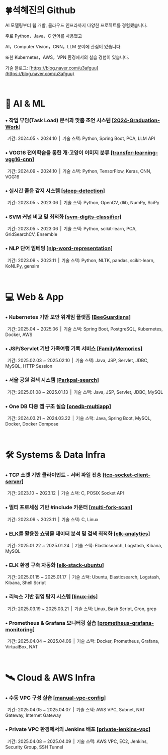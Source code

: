 # 🍀석혜진의 Github

AI 모델링부터 웹 개발, 클라우드 인프라까지 다양한 프로젝트를 경험했습니다.  

주로 Python，Java，C 언어를 사용했고

AI，Computer Vision，CNN，LLM 분야에 관심이 있습니다.

또한 Kubernetes，AWS，VPN 환경에서의 실습 경험이 있습니다.  

기술 블로그: [https://blog.naver.com/u3afguu](https://blog.naver.com/u3afguu)

<br>

# 🤖 AI & ML

### • 작업 부담(Task Load) 분석과 맞춤 조언 시스템 <a href="https://github.com/HyeJinSeok/2024-Graduation-Work">[2024-Graduation-Work]</a>
&thinsp; 기간: 2024.05 ~ 2024.10 &thinsp;| &thinsp;기술 스택: Python, Spring Boot, PCA, LLM API


### • VGG16 전이학습을 통한 개·고양이 이미지 분류 <a href="https://github.com/HyeJinSeok/transfer-learning-vgg16-cnn">[transfer-learning-vgg16-cnn]</a>  
&thinsp; 기간: 2024.09 ~ 2024.10 &thinsp;| &thinsp;기술 스택: Python, TensorFlow, Keras, CNN, VGG16


### • 실시간 졸음 감지 시스템 <a href="https://github.com/HyeJinSeok/sleep-detection">[sleep-detection]</a>  
&thinsp; 기간: 2023.05 ~ 2023.06 &thinsp;| &thinsp;기술 스택: Python, OpenCV, dlib, NumPy, SciPy


### • SVM 커널 비교 및 최적화 <a href="https://github.com/HyeJinSeok/svm-digits-classifier">[svm-digits-classifier]</a>  
&thinsp; 기간: 2023.05 ~ 2023.06 &thinsp;| &thinsp;기술 스택: Python, scikit-learn, PCA, GridSearchCV, Ensemble


### • NLP 단어 임베딩 <a href="https://github.com/HyeJinSeok/nlp-word-representation">[nlp-word-representation]</a>  
&thinsp; 기간: 2023.09 ~ 2023.11 &thinsp;| &thinsp;기술 스택: Python, NLTK, pandas, scikit-learn, KoNLPy, gensim

<br>

# 💻 Web & App

### • Kubernetes 기반 보안 워게임 플랫폼 <a href="https://github.com/BeeGuardians">[BeeGuardians]</a>  
&thinsp; 기간: 2025.04 ~ 2025.06 &thinsp;| &thinsp;기술 스택: Spring Boot, PostgreSQL, Kubernetes, Docker, AWS

### • JSP/Servlet 기반 가족여행 기록 서비스 <a href="https://github.com/HyeJinSeok/FamilyMemories">[FamilyMemories]</a>  
&thinsp; 기간: 2025.02.03 ~ 2025.02.10 &thinsp;| &thinsp;기술 스택: Java, JSP, Servlet, JDBC, MySQL, HTTP Session

### • 서울 공원 검색 시스템 <a href="https://github.com/HyeJinSeok/Parkpal">[Parkpal-search]</a>  
&thinsp; 기간: 2025.01.08 ~ 2025.01.13 &thinsp;| &thinsp;기술 스택: Java, JSP, Servlet, JDBC, MySQL

### • One DB 다중 앱 구조 실습 <a href="https://github.com/HyeJinSeok/OneDB_MultiApp">[onedb-multiapp]</a>  
&thinsp; 기간: 2024.03.21 ~ 2024.03.22 &thinsp;| &thinsp;기술 스택: Java, Spring Boot, MySQL, Docker, Docker Compose

<br>

# 🛠️ Systems & Data Infra

### • TCP 소켓 기반 클라이언트 - 서버 파일 전송 <a href="https://github.com/HyeJinSeok/tcp-socket-client-server">[tcp-socket-client-server]</a>  
&thinsp; 기간: 2023.10 ~ 2023.12 &thinsp;| &thinsp;기술 스택: C, POSIX Socket API

### • 멀티 프로세싱 기반 #include 카운터 <a href="https://github.com/HyeJinSeok/multi-fork-scan">[multi-fork-scan]</a>  
&thinsp; 기간: 2023.09 ~ 2023.11 &thinsp;| &thinsp;기술 스택: C, Linux

### • ELK를 활용한 쇼핑몰 데이터 분석 및 검색 최적화 <a href="https://github.com/HyeJinSeok/ELK">[elk-analytics]</a>  
&thinsp; 기간: 2025.01.22 ~ 2025.01.24 &thinsp;| &thinsp;기술 스택: Elasticsearch, Logstash, Kibana, MySQL

### • ELK 환경 구축 자동화 <a href="https://github.com/HyeJinSeok/elk-stack-ubuntu">[elk-stack-ubuntu]</a> 
&thinsp; 기간: 2025.01.15 ~ 2025.01.17 &thinsp;| &thinsp;기술 스택: Ubuntu, Elasticsearch, Logstash, Kibana, Shell Script

### • 리눅스 기반 침입 탐지 시스템 <a href="https://github.com/HyeJinSeok/Linux-IDS">[linux-ids]</a>  
&thinsp; 기간: 2025.03.19 ~ 2025.03.21 &thinsp;| &thinsp;기술 스택: Linux, Bash Script, Cron, grep

### • Prometheus & Grafana 모니터링 실습 <a href="https://github.com/HyeJinSeok/Prometheus_Grafana_Monitoring">[prometheus-grafana-monitoring]</a>  
&thinsp; 기간: 2025.04.04 ~ 2025.04.06 &thinsp;| &thinsp;기술 스택: Docker, Prometheus, Grafana, VirtualBox, NAT

<br>

# 🛰️ Cloud & AWS Infra

### • 수동 VPC 구성 실습 <a href="https://github.com/HyeJinSeok/manual-vpc-config">[manual-vpc-config]</a>  
&thinsp; 기간: 2025.04.05 ~ 2025.04.07 &thinsp;| &thinsp;기술 스택: AWS VPC, Subnet, NAT Gateway, Internet Gateway

### • Private VPC 환경에서의 Jenkins 배포 <a href="https://github.com/HyeJinSeok/Private-Jenkins-in-VPC">[private-jenkins-vpc]</a>  
&thinsp; 기간: 2025.04.08 ~ 2025.04.09 &thinsp;| &thinsp;기술 스택: AWS VPC, EC2, Jenkins, Security Group, SSH Tunnel
